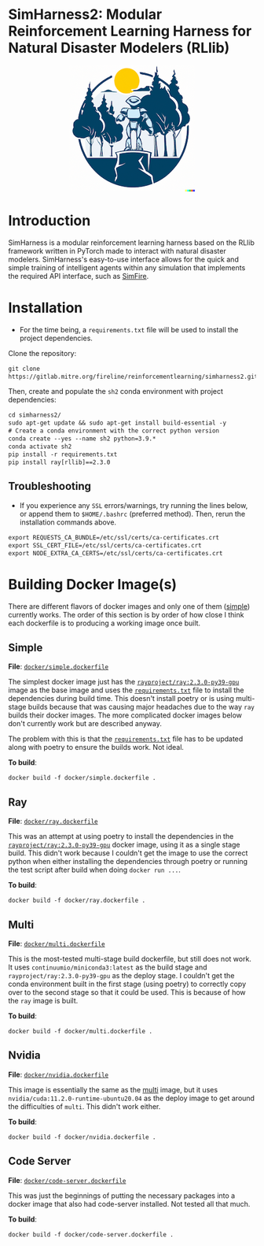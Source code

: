 # SimHarness2: Modular Reinforcement Learning Harness for Natural Disaster Modelers (RLlib)

<figure>
    <p align="center">
        <p align="center">
            <img src="assets/icons/simharness2_logo.png">
        </p>
</figure>


# Introduction

SimHarness is a modular reinforcement learning harness based on the RLlib framework written in PyTorch made to interact with natural disaster modelers.
SimHarness's easy-to-use interface allows for the quick and simple training of intelligent agents within any simulation that implements the required API interface, such as [SimFire](https://gitlab.mitre.org/fireline/simfire).

# Installation
- For the time being, a `requirements.txt` file will be used to install the project dependencies.

Clone the repository:
```shell
git clone https://gitlab.mitre.org/fireline/reinforcementlearning/simharness2.git
```

Then, create and populate the `sh2` conda environment with project dependencies:
```shell
cd simharness2/
sudo apt-get update && sudo apt-get install build-essential -y
# Create a conda environment with the correct python version
conda create --yes --name sh2 python=3.9.*
conda activate sh2
pip install -r requirements.txt
pip install ray[rllib]==2.3.0
```

## Troubleshooting
- If you experience any `SSL` errors/warnings, try running the lines below, or append them to `$HOME/.bashrc` (preferred method). Then, rerun the installation commands above.
```shell
export REQUESTS_CA_BUNDLE=/etc/ssl/certs/ca-certificates.crt
export SSL_CERT_FILE=/etc/ssl/certs/ca-certificates.crt
export NODE_EXTRA_CA_CERTS=/etc/ssl/certs/ca-certificates.crt
```

# Building Docker Image(s)

There are different flavors of docker images and only one of them ([simple](#simple)) currently works. The order of this section is by order of how close I think each dockerfile is to producing a working image once built.

## Simple

**File**: [`docker/simple.dockerfile`](docker/simple.dockerfile)

The simplest docker image just has the [`rayproject/ray:2.3.0-py39-gpu`](https://hub.docker.com/r/rayproject/ray) image as the base image and uses the [`requirements.txt`](requirements.txt) file to install the dependencies during build time. This doesn't install poetry or is using multi-stage builds because that was causing major headaches due to the way `ray` builds their docker images. The more complicated docker images below don't currently work but are described anyway.

The problem with this is that the [`requirements.txt`](requirements.txt) file has to be updated along with poetry to ensure the builds work. Not ideal.

**To build**:

```shell
docker build -f docker/simple.dockerfile .
```

## Ray

**File**: [`docker/ray.dockerfile`](docker/ray.dockerfile)

This was an attempt at using poetry to install the dependencies in the [`rayproject/ray:2.3.0-py39-gpu`](https://hub.docker.com/r/rayproject/ray) docker image, using it as a single stage build. This didn't work because I couldn't get the image to use the correct python when either installing the dependencies through poetry or running the test script after build when doing `docker run ...`.

**To build**:

```shell
docker build -f docker/ray.dockerfile .
```

## Multi

**File**: [`docker/multi.dockerfile`](docker/multi.dockerfile)

This is the most-tested multi-stage build dockerfile, but still does not work. It uses `continuumio/miniconda3:latest` as the build stage and `rayproject/ray:2.3.0-py39-gpu` as the deploy stage. I couldn't get the conda environment built in the first stage (using poetry) to correctly copy over to the second stage so that it could be used. This is because of how the `ray` image is built.


**To build**:

```shell
docker build -f docker/multi.dockerfile .
```

## Nvidia

**File**: [`docker/nvidia.dockerfile`](docker/nvidia.dockerfile)

This image is essentially the same as the [multi](docker/multi.dockerfile) image, but it uses `nvidia/cuda:11.2.0-runtime-ubuntu20.04` as the deploy image to get around the difficulties of `multi`. This didn't work either.

**To build**:

```shell
docker build -f docker/nvidia.dockerfile .
```

## Code Server

**File**: [`docker/code-server.dockerfile`](docker/code-server.dockerfile)

This was just the beginnings of putting the necessary packages into a docker image that also had code-server installed. Not tested all that much.

**To build**:

```shell
docker build -f docker/code-server.dockerfile .
```
